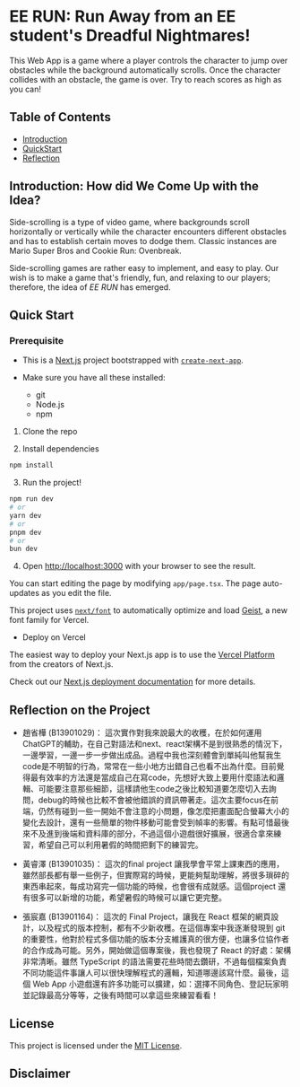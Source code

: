 # EE RUN: Run Away from an EE student's Dreadful Nightmares!

This Web App is a game where a player controls the character to jump over obstacles while the background automatically scrolls. Once the character collides with an obstacle, the game is over. Try to reach scores as high as you can!

## Table of Contents

- [Introduction](#introduction-how-did-we-come-up-with-the-idea)
- [QuickStart](#quick-start)
- [Reflection](#reflection-on-the-project)
## Introduction: How did We Come Up with the Idea?

Side-scrolling is a type of video game, where backgrounds scroll horizontally or vertically while the character encounters different obstacles and has to establish certain moves to dodge them. Classic instances are Mario Super Bros and Cookie Run: Ovenbreak.

Side-scrolling games are rather easy to implement, and easy to play. Our wish is to make a game that's friendly, fun, and relaxing to our players; therefore, the idea of _EE RUN_ has emerged.

## Quick Start
### Prerequisite
- This is a [Next.js](https://nextjs.org) project bootstrapped with [`create-next-app`](https://nextjs.org/docs/app/api-reference/cli/create-next-app).

- Make sure you have all these installed:
    - git
    - Node.js
    - npm

1. Clone the repo

2. Install dependencies
```bash
npm install
```

3. Run the project!

```bash
npm run dev
# or
yarn dev
# or
pnpm dev
# or
bun dev
```

4. Open [http://localhost:3000](http://localhost:3000) with your browser to see the result.

You can start editing the page by modifying `app/page.tsx`. The page auto-updates as you edit the file.

This project uses [`next/font`](https://nextjs.org/docs/app/building-your-application/optimizing/fonts) to automatically optimize and load [Geist](https://vercel.com/font), a new font family for Vercel.

- Deploy on Vercel

The easiest way to deploy your Next.js app is to use the [Vercel Platform](https://vercel.com/new?utm_medium=default-template&filter=next.js&utm_source=create-next-app&utm_campaign=create-next-app-readme) from the creators of Next.js.

Check out our [Next.js deployment documentation](https://nextjs.org/docs/app/building-your-application/deploying) for more details.

## Reflection on the Project
- 趙省樺 (B13901029)：
這次實作對我來說最大的收穫，在於如何運用ChatGPT的輔助，在自己對語法和next、react架構不是到很熟悉的情況下，一邊學習，一邊一步一步做出成品。過程中我也深刻體會到單純叫他幫我生code是不明智的行為，常常在一些小地方出錯自己也看不出為什麼。目前覺得最有效率的方法還是當成自己在寫code，先想好大致上要用什麼語法和邏輯、可能要注意那些細節，這樣請他生code之後比較知道要怎麼切入去詢問，debug的時候也比較不會被他錯誤的資訊帶著走。這次主要focus在前端，仍然有碰到一些一開始不會注意的小問題，像怎麼把畫面配合螢幕大小的變化去設計，還有一些簡單的物件移動可能會受到幀率的影響。有點可惜最後來不及進到後端和資料庫的部分，不過這個小遊戲很好擴展，很適合拿來練習，希望自己可以利用暑假的時間把剩下的練習完。

- 黃睿澤 (B13901035)：
這次的final project 讓我學會平常上課東西的應用，雖然部長都有舉一些例子，但實際寫的時候，更能夠幫助理解，將很多瑣碎的東西串起來，每成功寫完一個功能的時候，也會很有成就感。這個project 還有很多可以新增的功能，希望暑假的時候可以讓它更完整。

- 張宸嘉 (B13901164)：
這次的 Final Project，讓我在 React 框架的網頁設計，以及程式的版本控制，都有不少新收穫。在這個專案中我逐漸發現到 git 的重要性，他對於程式多個功能的版本分支維護真的很方便，也讓多位協作者的合作成為可能。另外，開始做這個專案後，我也發現了 React 的好處：架構非常清晰。雖然 TypeScript 的語法需要花些時間去鑽研，不過每個檔案負責不同功能這件事讓人可以很快理解程式的邏輯，知道哪邊該寫什麼。最後，這個 Web App 小遊戲還有許多功能可以擴建，如：選擇不同角色、登記玩家明並記錄最高分等等，之後有時間可以拿這些來練習看看！

## License
This project is licensed under the [MIT License](LICENSE).

## Disclaimer